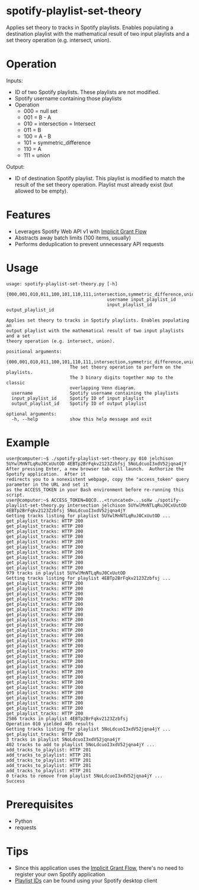 # spotify-playlist-set-theory
Applies set theory to tracks in Spotify playlists.  Enables populating a destination playlist with the mathematical result of two input playlists and a set theory operation (e.g. intersect, union).


# Operation
Inputs:
* ID of two Spotify playlists.  These playlists are not modified.
* Spotify username containing those playlists
* Operation
    * 000 = null set
    * 001 = B - A
    * 010 = intersection = Intersect
    * 011 = B
    * 100 = A - B
    * 101 = symmetric_difference
    * 110 = A
    * 111 = union

Output:
* ID of destination Spotify playlist.  This playlist is modified to match the result of the set theory operation.  Playlist must already exist (but allowed to be empty).


# Features
* Leverages Spotify Web API v1 with [Implicit Grant Flow](https://developer.spotify.com/web-api/authorization-guide/#implicit_grant_flow)
* Abstracts away batch limits (100 items, usually)
* Performs deduplication to prevent unnecessary API requests


# Usage
```
usage: spotify-playlist-set-theory.py [-h]
                                      {000,001,010,011,100,101,110,111,intersection,symmetric_difference,union}
                                      username input_playlist_id
                                      input_playlist_id output_playlist_id

Applies set theory to tracks in Spotify playlists. Enables populating an
output playlist with the mathematical result of two input playlists and a set
theory operation (e.g. intersect, union).

positional arguments:
  {000,001,010,011,100,101,110,111,intersection,symmetric_difference,union}
                        The set theory operation to perform on the playlists.
                        The 3 binary digits together map to the classic
                        overlapping Venn diagram.
  username              Spotify username containing the playlists
  input_playlist_id     Spotify ID of input playlist
  output_playlist_id    Spotify ID of output playlist

optional arguments:
  -h, --help            show this help message and exit
```


# Example
```
user@computer:~$ ./spotify-playlist-set-theory.py 010 jelchison 5UYwlMnNTLqRuJ0CxUutOD 4EBTp2BrFqkv2123Zzbfsj 5NoLdcuoI3xdV52jqna4jY
After pressing Enter, a new browser tab will launch.  Authorize the Spotify application.  After it
redirects you to a nonexistent webpage, copy the "access_token" query parameter in the URL and set it
as the ACCESS_TOKEN in your Bash environment before re-running this script.
user@computer:~$ ACCESS_TOKEN=BQCO...<truncated>...soXw ./spotify-playlist-set-theory.py intersection jelchison 5UYwlMnNTLqRuJ0CxUutOD 4EBTp2BrFqkv2123Zzbfsj 5NoLdcuoI3xdV52jqna4jY
Getting tracks listing for playlist 5UYwlMnNTLqRuJ0CxUutOD ...
get_playlist_tracks: HTTP 200
get_playlist_tracks: HTTP 200
get_playlist_tracks: HTTP 200
get_playlist_tracks: HTTP 200
get_playlist_tracks: HTTP 200
get_playlist_tracks: HTTP 200
get_playlist_tracks: HTTP 200
get_playlist_tracks: HTTP 200
get_playlist_tracks: HTTP 200
get_playlist_tracks: HTTP 200
979 tracks in playlist 5UYwlMnNTLqRuJ0CxUutOD
Getting tracks listing for playlist 4EBTp2BrFqkv2123Zzbfsj ...
get_playlist_tracks: HTTP 200
get_playlist_tracks: HTTP 200
get_playlist_tracks: HTTP 200
get_playlist_tracks: HTTP 200
get_playlist_tracks: HTTP 200
get_playlist_tracks: HTTP 200
get_playlist_tracks: HTTP 200
get_playlist_tracks: HTTP 200
get_playlist_tracks: HTTP 200
get_playlist_tracks: HTTP 200
get_playlist_tracks: HTTP 200
get_playlist_tracks: HTTP 200
get_playlist_tracks: HTTP 200
get_playlist_tracks: HTTP 200
get_playlist_tracks: HTTP 200
get_playlist_tracks: HTTP 200
get_playlist_tracks: HTTP 200
get_playlist_tracks: HTTP 200
get_playlist_tracks: HTTP 200
get_playlist_tracks: HTTP 200
get_playlist_tracks: HTTP 200
get_playlist_tracks: HTTP 200
get_playlist_tracks: HTTP 200
get_playlist_tracks: HTTP 200
get_playlist_tracks: HTTP 200
get_playlist_tracks: HTTP 200
2586 tracks in playlist 4EBTp2BrFqkv2123Zzbfsj
Operation 010 yielded 405 results
Getting tracks listing for playlist 5NoLdcuoI3xdV52jqna4jY ...
get_playlist_tracks: HTTP 200
3 tracks in playlist 5NoLdcuoI3xdV52jqna4jY
402 tracks to add to playlist 5NoLdcuoI3xdV52jqna4jY ...
add_tracks_to_playlist: HTTP 201
add_tracks_to_playlist: HTTP 201
add_tracks_to_playlist: HTTP 201
add_tracks_to_playlist: HTTP 201
add_tracks_to_playlist: HTTP 201
0 tracks to remove from playlist 5NoLdcuoI3xdV52jqna4jY ...
Success
```


# Prerequisites
* Python
* requests


# Tips
* Since this application uses the [Implicit Grant Flow](https://developer.spotify.com/web-api/authorization-guide/#implicit_grant_flow), there's no need to register your own Spotify application
* [Playlist IDs](https://developer.spotify.com/web-api/user-guide/#spotify-uris-and-ids) can be found using your Spotify desktop client
